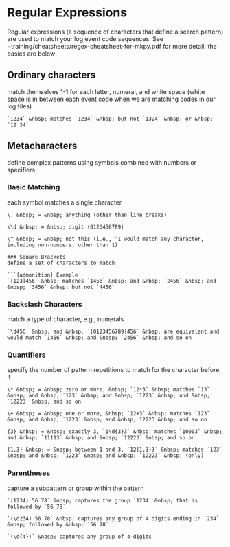 # Regular Expressions

Regular expressions (a sequence of characters that define a search pattern) are used to match your log event code sequences. See ~training/cheatsheets/regex-cheatsheet-for-mkpy.pdf for more detail; the basics are below

## Ordinary characters 
match themselves 1-1 for each letter, numeral, and white space (white space is in between each event code when we are matching codes in our log files)

```{admonition} Example
`1234` &nbsp; matches `1234` &nbsp; but not `1324` &nbsp; or &nbsp; `12 34`
```

## Metacharacters 
define complex patterns using symbols combined with numbers or specifiers

### Basic Matching
each symbol matches a single character
```{admonition} Example
\. &nbsp; = &nbsp; anything (other than line breaks)

\\d &nbsp; = &nbsp; digit (0123456789)

\^ &nbsp; = &nbsp; not this (i.e., ^1 would match any character, including non-numbers, other than 1)

### Square Brackets 
define a set of characters to match

```{admonition} Example
`[123]456` &nbsp; matches `1456` &nbsp; and &nbsp; `2456` &nbsp; and &nbsp; `3456` &nbsp; but not `4456`
```

### Backslash Characters 
match a type of character, e.g., numerals

```{admonition} Example
`\d456` &nbsp; and &nbsp; `[0123456789]456` &nbsp; are equivalent and would match `1456` &nbsp; and &nbsp; `2456` &nbsp; and so on
```
### Quantifiers 
specify the number of pattern repetitions to match for the character before it

```{admonition} Example
\* &nbsp; = &nbsp; zero or more, &nbsp; `12*3` &nbsp; matches `13` &nbsp; and &nbsp; `123` &nbsp; and &nbsp; `1223` &nbsp; and &nbsp; `12223` &nbsp; and so on

\+ &nbsp; = &nbsp; one or more, &nbsp; `12+3` &nbsp; matches `123` &nbsp; and &nbsp; `1223` &nbsp; and &nbsp; 12223 &nbsp; and so on

{3} &nbsp; = &nbsp; exactly 3, `1\d{3}3` &nbsp; matches `10003` &nbsp; and &nbsp; `11113` &nbsp; and &nbsp; `12223` &nbsp; and so on

{1,3} &nbsp; = &nbsp; between 1 and 3, `12{1,3}3` &nbsp; matches `123` &nbsp; and &nbsp; `1223` &nbsp; and &nbsp; `12223` &nbsp; (only)
```

### Parentheses 
capture a subpattern or group within the pattern
```{admonition} Example
`(1234) 56 78` &nbsp; captures the group `1234` &nbsp; that is followed by `56 78`

`(\d234) 56 78` &nbsp; captures any group of 4 digits ending in `234` &nbsp; followed by &nbsp; `56 78`

`(\d{4})` &nbsp; captures any group of 4-digits 
```
